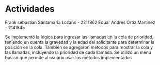 # Actividades

Frank sebastian Santamaria Lozano - 2211862
Eduar Andres Ortiz Martinez - 2141845

Se implementó la lógica para ingresar las llamadas en la cola de prioridad, teniendo en cuenta la gravedad y la edad del solicitante para determinar la posición en la cola. También se agregaron métodos para mostrar la cola y las llamadas, incluyendo la prioridad de cada llamada.
Se utilizó un menú basico que permite al usuario usar los metodos implementados 
